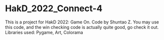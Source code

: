 # HakD_2022_Connect-4
This is a project for HakD 2022: Game On.
Code by Shuntao Z.
You may use this code, and the win checking code is actually quite good, go check it out.
Libraries used: Pygame, Art, Colorama
